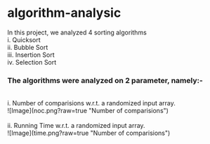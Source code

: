 # algorithm-analysic

In this project, we analyzed 4 sorting algorithms
<br>i. Quicksort
<br>ii. Bubble Sort
<br>iii. Insertion Sort
<br>iv. Selection Sort
<p>
<h3>The algorithms were analyzed on 2 parameter, namely:-</h3>
<br>i. Number of comparisions w.r.t. a randomized input array.
<br>
![Image](noc.png?raw=true "Number of comparisions")
<br>
<br>ii. Running Time w.r.t. a randomized input array.
<br>
![Image](time.png?raw=true "Number of comparisions")


